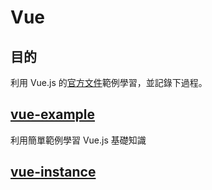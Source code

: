 # Vue
## 目的
利用 Vue.js 的[官方文件](https://vuejs.org/v2/guide/)範例學習，並記錄下過程。

## [vue-example](https://github.com/hunterliu1003/myfirstVue/blob/master/vue-example.md)
利用簡單範例學習 Vue.js 基礎知識

## [vue-instance](https://github.com/hunterliu1003/myfirstVue/blob/master/vue-instance.md)